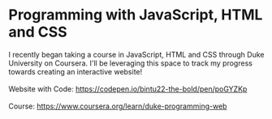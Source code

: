#  Programming with JavaScript, HTML and CSS

I recently began taking a course in JavaScript, HTML and CSS through Duke University on Coursera. I'll be leveraging this space to track my progress towards creating an interactive website! 
<br /> 
<br /> 
Website with Code: https://codepen.io/bintu22-the-bold/pen/poGYZKp <br /> <br /> 
Course: https://www.coursera.org/learn/duke-programming-web
